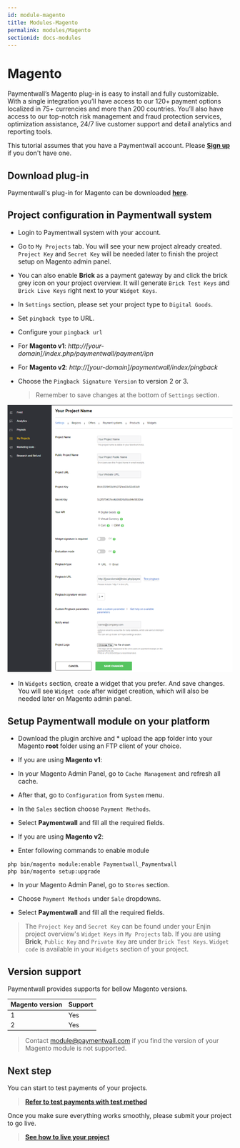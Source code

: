 ```yaml
---
id: module-magento
title: Modules-Magento
permalink: modules/Magento
sectionid: docs-modules
---
```


# Magento

Paymentwall’s Magento plug-in is easy to install and fully customizable. With a single integration you’ll have access to our 120+ payment options localized in 75+ currencies and more than 200 countries. You’ll also have access to our top-notch risk management and fraud protection services, optimization assistance, 24/7 live customer support and detail analytics and reporting tools.

This tutorial assumes that you have a Paymentwall account. Please **[Sign up](https://api.paymentwall.com/pwaccount/signup?source=magento&mode=merchant)** if you don't have one.

## Download plug-in

Paymentwall's plug-in for Magento can be downloaded **[here](https://github.com/paymentwall)**.

## Project configuration in Paymentwall system

* Login to Paymentwall system with your account.

* Go to ```My Projects``` tab. You will see your new project already created. ```Project Key``` and ```Secret Key``` will be needed later to finish the project setup on Magento admin panel.

* You can also enable **Brick** as a payment gateway by and click the brick grey icon on your project overview. It will generate ```Brick Test Keys``` and ```Brick Live Keys``` right next to your ```Widget Keys```.

* In ```Settings``` section, please set your project type to  ```Digital Goods```.

* Set ```pingback type``` to URL.

* Configure your ```pingback url``` 

 * For **Magento v1**: *http://[your-domain]/index.php/paymentwall/payment/ipn*

 * For **Magento v2**: *http://[your-domain]/paymentwall/index/pingback*

* Choose the ```Pingback Signature Version``` to version 2 or 3.

  > Remember to save changes at the bottom of ```Settings``` section.

<div class="docs-img">
    <img src="/textures/pic/integration/platform/magento.png">
</div>

* In ```Widgets``` section, create a widget that you prefer. And save changes. You will see ```Widget code``` after widget creation, which will also be needed later on Magento admin panel.

## Setup Paymentwall module on your platform

* Download the plugin archive and * upload the app folder into your Magento **root** folder using an FTP client of your choice.

* If you are using **Magento v1**:

 * In your Magento Admin Panel, go to ```Cache Management``` and refresh all cache.

 * After that, go to ```Configuration``` from ```System``` menu.

 * In the ```Sales``` section choose ```Payment Methods```.

 * Select **Paymentwall** and fill all the required fields.

* If you are using **Magento v2**:

 *  Enter following commands to enable module

 ```
 php bin/magento module:enable Paymentwall_Paymentwall
 php bin/magento setup:upgrade 
 ```

 *  In your Magento Admin Panel, go to ```Stores``` section.

 * Choose ```Payment Methods``` under ```Sale``` dropdowns.

 * Select **Paymentwall** and fill all the required fields.

>The ```Project Key``` and ```Secret Key``` can be found under your Enjin project overview's ```Widget Keys``` in ```My Projects``` tab. If you are using **Brick**, ```Public Key``` and ```Private Key``` are under ```Brick Test Keys```.  ```Widget code``` is available in your ```Widgets``` section of your project.


## Version support

Paymentwall provides supports for bellow Magento versions.

|Magento version|Support|
|-------|--------|
|1|Yes|
|2|Yes|


> Contact [module@paymentwall.com](mailto:module@paymentwall.com) if you find the version of your Magento module is not supported.


## Next step

You can start to test payments of your projects.

> **[Refer to test payments with test method](/sandbox/test-payment)**

Once you make sure everything works smoothly, please submit your project to go live.

> **[See how to live your project](/guides/review-home)**